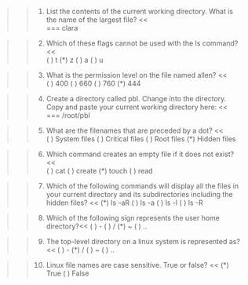 >>1. List the contents of the current working directory. What is the name of the largest file? <<  
=== clara

>>2. Which of these flags cannot be used with the ls command? <<  
( ) t
(*) z
( ) a
( ) u

>>3. What is the permission level on the file named allen? <<  
( ) 400
( ) 660
( ) 760
(*) 444
   
>>4. Create a directory called pbl. Change into the directory. Copy and paste your current working directory here: <<  
=== /root/pbl
  
>>5. What are the filenames that are preceded by a dot? <<  
( ) System files
( ) Critical files
( ) Root files
(*) Hidden files

>>6. Which command creates an empty file if it does not exist? <<  
( ) cat
( ) create
(*) touch
( ) read


>>7. Which of the following commands will display all the files in your current directory and its subdirectories including the hidden files? <<
(*) ls -aR
( ) ls -a
( ) ls -l
( ) ls -R

>>8. Which of the following sign represents the user home directory?<<
( ) -
( ) /
(*) ~
( ) ..

>>9. The top-level directory on a linux system is represented as? <<
( ) -
(*) /
( ) ~
( ) ..

>>10. Linux file names are case sensitive. True or false? <<
(*) True
( ) False